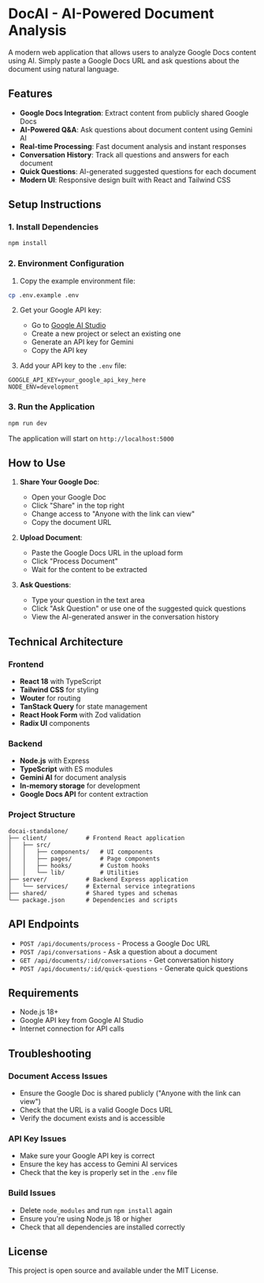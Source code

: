 # DocAI - AI-Powered Document Analysis

A modern web application that allows users to analyze Google Docs content using AI. Simply paste a Google Docs URL and ask questions about the document using natural language.

## Features

- **Google Docs Integration**: Extract content from publicly shared Google Docs
- **AI-Powered Q&A**: Ask questions about document content using Gemini AI
- **Real-time Processing**: Fast document analysis and instant responses
- **Conversation History**: Track all questions and answers for each document
- **Quick Questions**: AI-generated suggested questions for each document
- **Modern UI**: Responsive design built with React and Tailwind CSS

## Setup Instructions

### 1. Install Dependencies

```bash
npm install
```

### 2. Environment Configuration

1. Copy the example environment file:
```bash
cp .env.example .env
```

2. Get your Google API key:
   - Go to [Google AI Studio](https://aistudio.google.com/)
   - Create a new project or select an existing one
   - Generate an API key for Gemini
   - Copy the API key

3. Add your API key to the `.env` file:
```
GOOGLE_API_KEY=your_google_api_key_here
NODE_ENV=development
```

### 3. Run the Application

```bash
npm run dev
```

The application will start on `http://localhost:5000`

## How to Use

1. **Share Your Google Doc**:
   - Open your Google Doc
   - Click "Share" in the top right
   - Change access to "Anyone with the link can view"
   - Copy the document URL

2. **Upload Document**:
   - Paste the Google Docs URL in the upload form
   - Click "Process Document"
   - Wait for the content to be extracted

3. **Ask Questions**:
   - Type your question in the text area
   - Click "Ask Question" or use one of the suggested quick questions
   - View the AI-generated answer in the conversation history

## Technical Architecture

### Frontend
- **React 18** with TypeScript
- **Tailwind CSS** for styling
- **Wouter** for routing
- **TanStack Query** for state management
- **React Hook Form** with Zod validation
- **Radix UI** components

### Backend
- **Node.js** with Express
- **TypeScript** with ES modules
- **Gemini AI** for document analysis
- **In-memory storage** for development
- **Google Docs API** for content extraction

### Project Structure
```
docai-standalone/
├── client/           # Frontend React application
│   ├── src/
│   │   ├── components/   # UI components
│   │   ├── pages/        # Page components
│   │   ├── hooks/        # Custom hooks
│   │   └── lib/          # Utilities
├── server/           # Backend Express application
│   └── services/     # External service integrations
├── shared/           # Shared types and schemas
└── package.json      # Dependencies and scripts
```

## API Endpoints

- `POST /api/documents/process` - Process a Google Doc URL
- `POST /api/conversations` - Ask a question about a document
- `GET /api/documents/:id/conversations` - Get conversation history
- `POST /api/documents/:id/quick-questions` - Generate quick questions

## Requirements

- Node.js 18+ 
- Google API key from Google AI Studio
- Internet connection for API calls

## Troubleshooting

### Document Access Issues
- Ensure the Google Doc is shared publicly ("Anyone with the link can view")
- Check that the URL is a valid Google Docs URL
- Verify the document exists and is accessible

### API Key Issues
- Make sure your Google API key is correct
- Ensure the key has access to Gemini AI services
- Check that the key is properly set in the `.env` file

### Build Issues
- Delete `node_modules` and run `npm install` again
- Ensure you're using Node.js 18 or higher
- Check that all dependencies are installed correctly

## License

This project is open source and available under the MIT License.